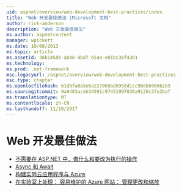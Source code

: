 ```yaml
---
uid: aspnet/overview/web-development-best-practices/index
title: "Web 开发最佳做法 |Microsoft 文档"
author: rick-anderson
description: "Web 开发最佳做法"
ms.author: aspnetcontent
manager: wpickett
ms.date: 10/08/2013
ms.topic: article
ms.assetid: 38b145db-a848-4bd7-b54a-e01bc36f4301
ms.technology: 
ms.prod: .net-framework
msc.legacyurl: /aspnet/overview/web-development-best-practices
msc.type: chapter
ms.openlocfilehash: 61d9fa0a5e6a227069ad5958d1cc98db690062e9
ms.sourcegitcommit: 9a9483aceb34591c97451997036a9120c3fe2baf
ms.translationtype: MT
ms.contentlocale: zh-CN
ms.lasthandoff: 11/10/2017
---
```

<a name="web-development-best-practices"></a>Web 开发最佳做法
====================

- [不需要在 ASP.NET 中，做什么和要改为执行的操作](what-not-to-do-in-aspnet-and-what-to-do-instead.md)
- [Async 和 Await](async-and-await.md)
- [构建实际云应用程序与 Azure](../developing-apps-with-windows-azure/building-real-world-cloud-apps-with-windows-azure/index.md)
- [在实验室上处理： 容易维护的 Azure 网站： 管理更改和缩放](../developing-apps-with-windows-azure/maintainable-azure-websites-managing-change-and-scale.md)
